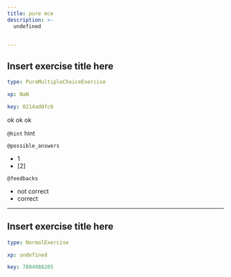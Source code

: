 ```yaml
---
title: pure mce
description: >-
  undefined


---
```

## Insert exercise title here

```yaml
type: PureMultipleChoiceExercise

xp: NaN

key: 0214ad0fc6
```

ok ok ok


`@hint`
hint





`@possible_answers`
- 1
- [2]

`@feedbacks`
- not correct
- correct




---
## Insert exercise title here

```yaml
type: NormalExercise

xp: undefined

key: 7804988205
```













